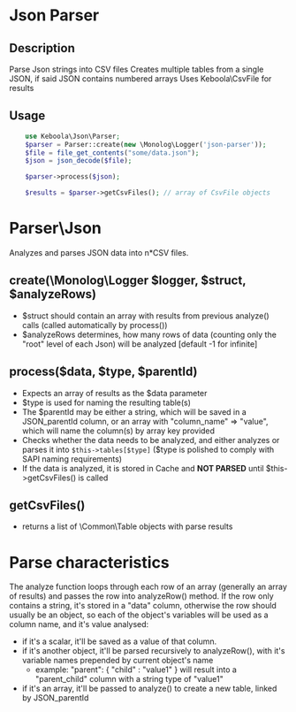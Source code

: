 # Json Parser

## Description
Parse Json strings into CSV files
Creates multiple tables from a single JSON, if said JSON contains numbered arrays
Uses Keboola\CsvFile for results

## Usage

```php
    use Keboola\Json\Parser;
	$parser = Parser::create(new \Monolog\Logger('json-parser'));
	$file = file_get_contents("some/data.json");
	$json = json_decode($file);

	$parser->process($json);

	$results = $parser->getCsvFiles(); // array of CsvFile objects
```


# Parser\Json

Analyzes and parses JSON data into n*CSV files.

## create(\Monolog\Logger $logger, $struct, $analyzeRows)
- $struct should contain an array with results from previous analyze() calls (called automatically by process())
- $analyzeRows determines, how many rows of data (counting only the "root" level of each Json)  will be analyzed [default -1 for infinite]

## process($data, $type, $parentId)
- Expects an array of results as the $data parameter
- $type is used for naming the resulting table(s)
- The $parentId may be either a string, which will be saved in a JSON_parentId column, or an array with "column_name" => "value", which will name the column(s) by array key provided
- Checks whether the data needs to be analyzed, and either analyzes or parses it into `$this->tables[$type]` ($type is polished to comply with SAPI naming requirements)
- If the data is analyzed, it is stored in Cache and **NOT PARSED** until $this->getCsvFiles() is called

## getCsvFiles()
- returns a list of \Common\Table objects with parse results

# Parse characteristics
The analyze function loops through each row of an array (generally an array of results) and passes the row into analyzeRow() method. If the row only contains a string, it's stored in a "data" column, otherwise the row should usually be an object, so each of the object's variables will be used as a column name, and it's value analysed:
- if it's a scalar, it'll be saved as a value of that column.
- if it's another object, it'll be parsed recursively to analyzeRow(), with it's variable names prepended by current object's name
	- example:
			"parent": {
				"child" : "value1"
			}
			will result into a "parent_child" column with a string type of "value1"
- if it's an array, it'll be passed to analyze() to create a new table, linked by JSON_parentId
